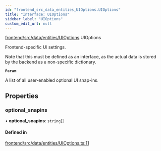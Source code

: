 ```yaml
---
id: "frontend_src_data_entities_UIOptions.UIOptions"
title: "Interface: UIOptions"
sidebar_label: "UIOptions"
custom_edit_url: null
---
```


[frontend/src/data/entities/UIOptions](../modules/frontend_src_data_entities_UIOptions.md).UIOptions

Frontend-specific UI settings.

Note that this must be defined as an interface, as the actual data is stored by the backend as a non-specific dictionary.

**`Param`**

A list of all user-enabled optional UI snap-ins.

## Properties

### optional\_snapins

• **optional\_snapins**: `string`[]

#### Defined in

[frontend/src/data/entities/UIOptions.ts:11](https://github.com/Soroush9978/rds-ng/blob/9a997cb/src/frontend/src/data/entities/UIOptions.ts#L11)
